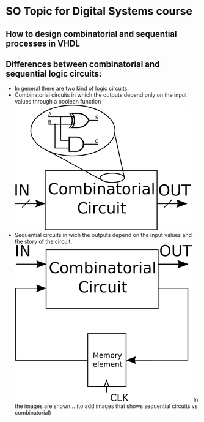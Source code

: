 # SO Topic for Digital Systems course

## How to design combinatorial and sequential processes in VHDL

## Differences between combinatorial and sequential logic circuits:


* In general there are two kind of logic circuits:
 * Combinatorial circuits in which the outputs depend only on the input values through a boolean function
   ![combinatorial](images/comb.png)<!-- .element height="50%" width="50%" -->
 * Sequential circuits in wich the outputs depend on the input values and the story of the circuit.
   ![sequential](images/seq.png)<!-- .element height="50%" width="50%" -->
In the images are shown... (to add images that shows sequential circuits vs combinatorial)
